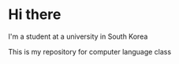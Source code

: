 # Hi there
I'm a student at a university in South Korea

This is my repository for computer language class
